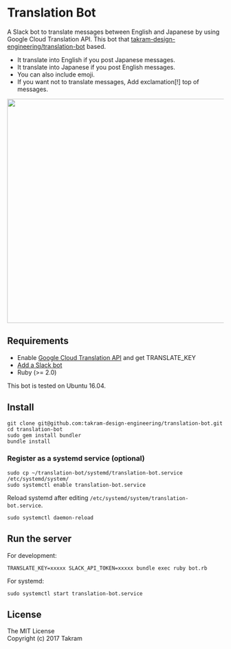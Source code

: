 # Translation Bot

A Slack bot to translate messages between English and Japanese by using Google Cloud Translation API. 
This bot that [takram-design-engineering/translation-bot](https://github.com/takram-design-engineering/translation-bot) based.

- It translate into English if you post Japanese messages.
- It translate into Japanese if you post English messages.
- You can also include emoji.
- If you want not to translate messages, Add exclamation[!] top of messages.

<img src="https://github.com//masaki-ohsumi/translation-bot/blob/master/.doc/image1.png?raw=true" width="520">

## Requirements

- Enable [Google Cloud Translation API](https://cloud.google.com/translate/) and get TRANSLATE_KEY
- [Add a Slack bot](https://slack.com/apps/build/custom-integration)
- Ruby (>= 2.0)

This bot is tested on Ubuntu 16.04.

## Install

    git clone git@github.com:takram-design-engineering/translation-bot.git
    cd translation-bot
    sudo gem install bundler
    bundle install

### Register as a systemd service (optional)

    sudo cp ~/translation-bot/systemd/translation-bot.service /etc/systemd/system/
    sudo systemctl enable translation-bot.service

Reload systemd after editing `/etc/systemd/system/translation-bot.service`.

    sudo systemctl daemon-reload

## Run the server

For development:

    TRANSLATE_KEY=xxxxx SLACK_API_TOKEN=xxxxx bundle exec ruby bot.rb

For systemd:

    sudo systemctl start translation-bot.service

## License

The MIT License  
Copyright (c) 2017 Takram